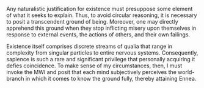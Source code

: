 Any naturalistic justification for existence must presuppose some element of what it seeks to explain. Thus, to avoid circular reasoning, it is necessary to posit a transcendent ground of being. Moreover, one may directly apprehend this ground when they stop inflicting misery upon themselves in response to external events, the actions of others, and their own failings.

Existence itself comprises discrete streams of qualia that range in complexity from singular particles to entire nervous systems. Consequently, sapience is such a rare and significant privilege that personally acquiring it defies coincidence. To make sense of my circumstances, then, I must invoke the MWI and posit that each mind subjectively perceives the world-branch in which it comes to know the ground fully, thereby attaining Ennea.
